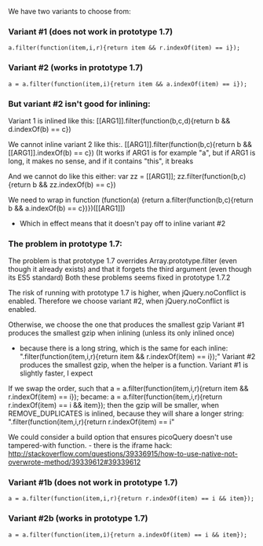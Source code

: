 We have two variants to choose from:

### Variant #1  (does not work in prototype 1.7)
```
a.filter(function(item,i,r){return item && r.indexOf(item) == i});
```

### Variant #2  (works in prototype 1.7)
```
a = a.filter(function(item,i){return item && a.indexOf(item) == i});
```

### But variant #2 isn't good for inlining:
Variant 1 is inlined like this:
[[ARG1]].filter(function(b,c,d){return b && d.indexOf(b) == c})

We cannot inline variant 2 like this:.
[[ARG1]].filter(function(b,c){return b && [[ARG1]].indexOf(b) == c})
(It works if ARG1 is for example "a", but if ARG1 is long, it makes no sense, and if it contains "this", it breaks

And we cannot do like this either:
var zz = [[ARG1]]; zz.filter(function(b,c){return b && zz.indexOf(b) == c})

We need to wrap in function
(function(a) {return a.filter(function(b,c){return b && a.indexOf(b) == c})})([[ARG1]])

- Which in effect means that it doesn't pay off to inline variant #2

### The problem in prototype 1.7:
The problem is that prototype 1.7 overrides Array.prototype.filter (even though it already
exists) and that it forgets the third argument (even though its ES5 standard)
Both these problems seems fixed in prototype 1.7.2

The risk of running with prototype 1.7 is higher, when jQuery.noConflict is enabled.
Therefore we choose variant #2, when jQuery.noConflict is enabled.

Otherwise, we choose the one that produces the smallest gzip
Variant #1 produces the smallest gzip when inlining (unless its only inlined once)
- because there is a long string, which is the same for each inline:
".filter(function(item,i,r){return item && r.indexOf(item) == i});"
Variant #2 produces the smallest gzip, when the helper is a function.
Variant #1 is slightly faster, I expect

If we swap the order, such that
a = a.filter(function(item,i,r){return item && r.indexOf(item) == i});
became:
a = a.filter(function(item,i,r){return r.indexOf(item) == i && item});
then the gzip will be smaller, when REMOVE_DUPLICATES is inlined,
because they will share a longer string:
".filter(function(item,i,r){return r.indexOf(item) == i"

We could consider a build option that ensures picoQuery doesn't
use tampered-with function. - there is the iframe hack:
http://stackoverflow.com/questions/39336915/how-to-use-native-not-overwrote-method/39339612#39339612

### Variant #1b  (does not work in prototype 1.7)
```
a = a.filter(function(item,i,r){return r.indexOf(item) == i && item});
```

### Variant #2b  (works in prototype 1.7)
```
a = a.filter(function(item,i){return a.indexOf(item) == i && item});
```



